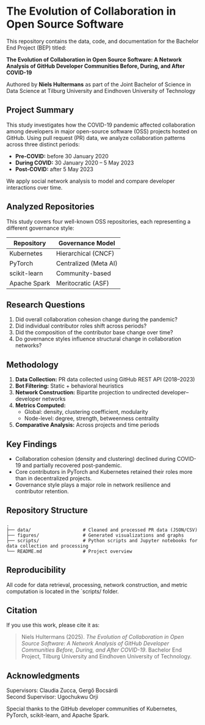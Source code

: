 # The Evolution of Collaboration in Open Source Software

This repository contains the data, code, and documentation for the Bachelor End Project (BEP) titled:

**The Evolution of Collaboration in Open Source Software: A Network Analysis of GitHub Developer Communities Before, During, and After COVID-19**

Authored by **Niels Hultermans** as part of the Joint Bachelor of Science in Data Science at Tilburg University and Eindhoven University of Technology 

## Project Summary

This study investigates how the COVID-19 pandemic affected collaboration among developers in major open-source software (OSS) projects hosted on GitHub. Using pull request (PR) data, we analyze collaboration patterns across three distinct periods:

- **Pre-COVID:** before 30 January 2020  
- **During COVID:** 30 January 2020 – 5 May 2023  
- **Post-COVID:** after 5 May 2023

We apply social network analysis to model and compare developer interactions over time.

## Analyzed Repositories

This study covers four well-known OSS repositories, each representing a different governance style:

| Repository     | Governance Model     |
|----------------|-----------------------|
| Kubernetes     | Hierarchical (CNCF)   |
| PyTorch        | Centralized (Meta AI) |
| scikit-learn   | Community-based       |
| Apache Spark   | Meritocratic (ASF)    |

## Research Questions

1. Did overall collaboration cohesion change during the pandemic?
2. Did individual contributor roles shift across periods?
3. Did the composition of the contributor base change over time?
4. Do governance styles influence structural change in collaboration networks?

## Methodology

1. **Data Collection:** PR data collected using GitHub REST API (2018–2023)
2. **Bot Filtering:** Static + behavioral heuristics
3. **Network Construction:** Bipartite projection to undirected developer–developer networks
4. **Metrics Computed:**
   - Global: density, clustering coefficient, modularity
   - Node-level: degree, strength, betweenness centrality
5. **Comparative Analysis:** Across projects and time periods

## Key Findings

- Collaboration cohesion (density and clustering) declined during COVID-19 and partially recovered post-pandemic.
- Core contributors in PyTorch and Kubernetes retained their roles more than in decentralized projects.
- Governance style plays a major role in network resilience and contributor retention.

## Repository Structure

```
.
├── data/                   # Cleaned and processed PR data (JSON/CSV)
├── figures/                # Generated visualizations and graphs
├── scripts/                # Python scripts and Jupyter notebooks for data collection and processing
└── README.md               # Project overview
```

## Reproducibility

All code for data retrieval, processing, network construction, and metric computation is located in the `scripts/ folder.

## Citation

If you use this work, please cite it as:

> Niels Hultermans (2025). *The Evolution of Collaboration in Open Source Software: A Network Analysis of GitHub Developer Communities Before, During, and After COVID-19*. Bachelor End Project, Tilburg University and Eindhoven University of Technology.

## Acknowledgments

Supervisors: Claudia Zucca, Gergő Bocsárdi  
Second Supervisor: Ugochukwu Orji

Special thanks to the GitHub developer communities of Kubernetes, PyTorch, scikit-learn, and Apache Spark.
